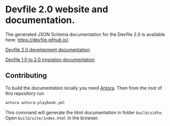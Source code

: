 # Devfile 2.0 website and documentation.

The generated JSON Schema documentation for the Devfile 2.0 is available here: https://devfile.github.io/.

[Devfile 2.0 development documentation](https://github.com/devfile/docs/blob/master/docs/end-user-guide/assembly_making-a-workspace-portable-using-a-devfile.adoc)

[Devfile 1.0 to 2.0 migration documentation](https://github.com/devfile/docs/blob/master/migration_howto.md)

## Contributing

To build the documentation locally you need [Antora](https://antora.org/). Then from the root of this repository run

```bash
antora antora-playbook.yml
```

This command will generate the html documentation in folder `build/sidte`. Open `build/site/index.html` in the browser.

